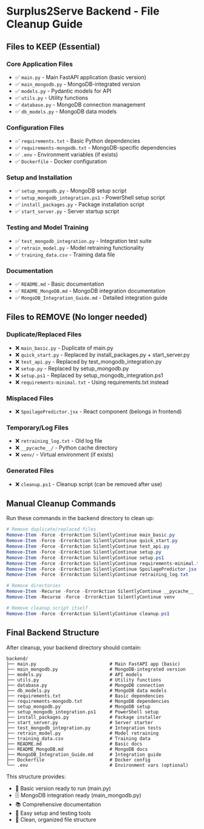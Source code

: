 # Surplus2Serve Backend - File Cleanup Guide

## Files to KEEP (Essential)

### Core Application Files
- ✅ `main.py` - Main FastAPI application (basic version)
- ✅ `main_mongodb.py` - MongoDB-integrated version
- ✅ `models.py` - Pydantic models for API
- ✅ `utils.py` - Utility functions
- ✅ `database.py` - MongoDB connection management
- ✅ `db_models.py` - MongoDB data models

### Configuration Files
- ✅ `requirements.txt` - Basic Python dependencies
- ✅ `requirements-mongodb.txt` - MongoDB-specific dependencies
- ✅ `.env` - Environment variables (if exists)
- ✅ `Dockerfile` - Docker configuration

### Setup and Installation
- ✅ `setup_mongodb.py` - MongoDB setup script
- ✅ `setup_mongodb_integration.ps1` - PowerShell setup script
- ✅ `install_packages.py` - Package installation script
- ✅ `start_server.py` - Server startup script

### Testing and Model Training
- ✅ `test_mongodb_integration.py` - Integration test suite
- ✅ `retrain_model.py` - Model retraining functionality
- ✅ `training_data.csv` - Training data file

### Documentation
- ✅ `README.md` - Basic documentation
- ✅ `README_MongoDB.md` - MongoDB integration documentation
- ✅ `MongoDB_Integration_Guide.md` - Detailed integration guide

## Files to REMOVE (No longer needed)

### Duplicate/Replaced Files
- ❌ `main_basic.py` - Duplicate of main.py
- ❌ `quick_start.py` - Replaced by install_packages.py + start_server.py
- ❌ `test_api.py` - Replaced by test_mongodb_integration.py
- ❌ `setup.py` - Replaced by setup_mongodb.py
- ❌ `setup.ps1` - Replaced by setup_mongodb_integration.ps1
- ❌ `requirements-minimal.txt` - Using requirements.txt instead

### Misplaced Files
- ❌ `SpoilagePredictor.jsx` - React component (belongs in frontend)

### Temporary/Log Files
- ❌ `retraining_log.txt` - Old log file
- ❌ `__pycache__/` - Python cache directory
- ❌ `venv/` - Virtual environment (if exists)

### Generated Files
- ❌ `cleanup.ps1` - Cleanup script (can be removed after use)

## Manual Cleanup Commands

Run these commands in the backend directory to clean up:

```powershell
# Remove duplicate/replaced files
Remove-Item -Force -ErrorAction SilentlyContinue main_basic.py
Remove-Item -Force -ErrorAction SilentlyContinue quick_start.py
Remove-Item -Force -ErrorAction SilentlyContinue test_api.py
Remove-Item -Force -ErrorAction SilentlyContinue setup.py
Remove-Item -Force -ErrorAction SilentlyContinue setup.ps1
Remove-Item -Force -ErrorAction SilentlyContinue requirements-minimal.txt
Remove-Item -Force -ErrorAction SilentlyContinue SpoilagePredictor.jsx
Remove-Item -Force -ErrorAction SilentlyContinue retraining_log.txt

# Remove directories
Remove-Item -Recurse -Force -ErrorAction SilentlyContinue __pycache__
Remove-Item -Recurse -Force -ErrorAction SilentlyContinue venv

# Remove cleanup script itself
Remove-Item -Force -ErrorAction SilentlyContinue cleanup.ps1
```

## Final Backend Structure

After cleanup, your backend directory should contain:

```
backend/
├── main.py                           # Main FastAPI app (basic)
├── main_mongodb.py                   # MongoDB-integrated version
├── models.py                         # API models
├── utils.py                          # Utility functions
├── database.py                       # MongoDB connection
├── db_models.py                      # MongoDB data models
├── requirements.txt                  # Basic dependencies
├── requirements-mongodb.txt          # MongoDB dependencies
├── setup_mongodb.py                  # MongoDB setup
├── setup_mongodb_integration.ps1     # PowerShell setup
├── install_packages.py               # Package installer
├── start_server.py                   # Server starter
├── test_mongodb_integration.py       # Integration tests
├── retrain_model.py                  # Model retraining
├── training_data.csv                 # Training data
├── README.md                         # Basic docs
├── README_MongoDB.md                 # MongoDB docs
├── MongoDB_Integration_Guide.md      # Integration guide
├── Dockerfile                        # Docker config
└── .env                              # Environment vars (optional)
```

This structure provides:
- 🚀 Basic version ready to run (main.py)
- 🗄️ MongoDB integration ready (main_mongodb.py)
- 📚 Comprehensive documentation
- 🔧 Easy setup and testing tools
- 🧹 Clean, organized file structure
